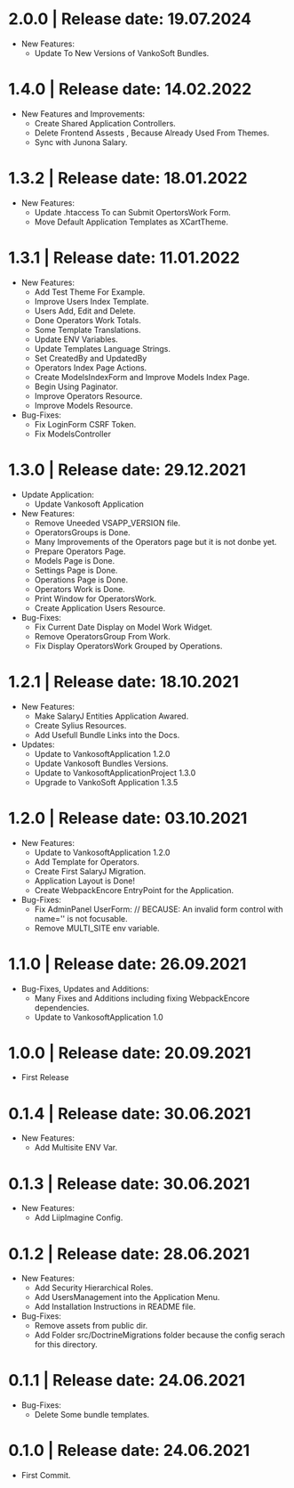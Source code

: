 2.0.0	|	Release date: **19.07.2024**
============================================
* New Features:
  - Update To New Versions of VankoSoft Bundles.


1.4.0	|	Release date: **14.02.2022**
============================================
* New Features and Improvements:
  - Create Shared Application Controllers.
  - Delete Frontend Assests , Because Already Used From Themes.
  - Sync with Junona Salary.


1.3.2	|	Release date: **18.01.2022**
============================================
* New Features:
  - Update .htaccess To can Submit OpertorsWork Form.
  - Move Default Application Templates as XCartTheme.


1.3.1	|	Release date: **11.01.2022**
============================================
* New Features:
  - Add Test Theme For Example.
  - Improve Users Index Template.
  - Users Add, Edit and Delete.
  - Done Operators Work Totals.
  - Some Template Translations.
  - Update ENV Variables.
  - Update Templates Language Strings.
  - Set CreatedBy and UpdatedBy
  - Operators Index Page Actions.
  - Create ModelsIndexForm and Improve Models Index Page.
  - Begin Using Paginator.
  - Improve Operators Resource.
  - Improve Models Resource.
* Bug-Fixes:
  - Fix LoginForm CSRF Token.
  - Fix ModelsController


1.3.0	|	Release date: **29.12.2021**
============================================
* Update Application:
  - Update Vankosoft Application
* New Features:
  - Remove Uneeded VSAPP_VERSION file.
  - OperatorsGroups is Done.
  - Many Improvements of the Operators page but it is not donbe yet.
  - Prepare Operators Page.
  - Models Page is Done.
  - Settings Page is Done.
  - Operations Page is Done.
  - Operators Work is Done.
  - Print Window for OperatorsWork.
  - Create Application Users Resource.
* Bug-Fixes:
  - Fix Current Date Display on Model Work Widget.
  - Remove OperatorsGroup From Work.
  - Fix Display OperatorsWork Grouped by Operations.


1.2.1	|	Release date: **18.10.2021**
============================================
* New Features:
  - Make SalaryJ Entities Application Awared.
  - Create Sylius Resources.
  - Add Usefull Bundle Links into the Docs.
* Updates:
  - Update to VankosoftApplication 1.2.0
  - Update Vankosoft Bundles Versions.
  - Update to VankosoftApplicationProject 1.3.0
  - Upgrade to VankoSoft Application 1.3.5


1.2.0	|	Release date: **03.10.2021**
============================================
* New Features:
  - Update to VankosoftApplication 1.2.0
  - Add Template for Operators.
  - Create First SalaryJ Migration.
  - Application Layout is Done!
  - Create WebpackEncore EntryPoint for the Application.
* Bug-Fixes:
  - Fix AdminPanel UserForm: // BECAUSE: An invalid form control with name='' is not focusable.
  - Remove MULTI_SITE env variable.


1.1.0	|	Release date: **26.09.2021**
============================================
* Bug-Fixes, Updates and Additions:
  - Many Fixes and Additions including fixing WebpackEncore dependencies.
  - Update to VankosoftApplication 1.0


1.0.0	|	Release date: **20.09.2021**
============================================
* First Release


0.1.4	|	Release date: **30.06.2021**
============================================
* New Features:
  - Add Multisite ENV Var.


0.1.3	|	Release date: **30.06.2021**
============================================
* New Features:
  - Add LiipImagine Config.


0.1.2	|	Release date: **28.06.2021**
============================================
* New Features:
  - Add Security Hierarchical Roles.
  - Add UsersManagement into the Application Menu.
  - Add Installation Instructions in README file.
* Bug-Fixes:
  - Remove assets from public dir.
  - Add Folder src/DoctrineMigrations folder because the config serach for this directory.


0.1.1	|	Release date: **24.06.2021**
============================================
* Bug-Fixes:
  - Delete Some bundle templates.


0.1.0	|	Release date: **24.06.2021**
============================================
* First Commit.


